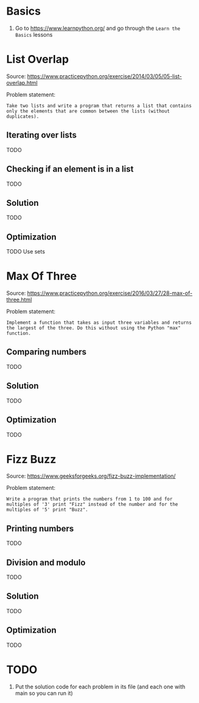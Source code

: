 # Basics
1. Go to https://www.learnpython.org/ and go through the `Learn the Basics` lessons

# List Overlap
Source: https://www.practicepython.org/exercise/2014/03/05/05-list-overlap.html

Problem statement:
```
Take two lists and write a program that returns a list that contains only the elements that are common between the lists (without duplicates).
```

## Iterating over lists
TODO

## Checking if an element is in a list
TODO

## Solution
TODO

## Optimization
TODO Use sets

# Max Of Three
Source: https://www.practicepython.org/exercise/2016/03/27/28-max-of-three.html

Problem statement:
```
Implement a function that takes as input three variables and returns the largest of the three. Do this without using the Python "max" function.
```

## Comparing numbers
TODO

## Solution
TODO

## Optimization
TODO

# Fizz Buzz
Source: https://www.geeksforgeeks.org/fizz-buzz-implementation/

Problem statement:
```
Write a program that prints the numbers from 1 to 100 and for multiples of '3' print "Fizz" instead of the number and for the multiples of '5' print "Buzz".
```

## Printing numbers
TODO

## Division and modulo
TODO

## Solution
TODO

## Optimization
TODO

# TODO
1. Put the solution code for each problem in its file (and each one with main so you can run it)